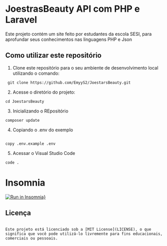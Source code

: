 # JoestrasBeauty API com PHP e Laravel

Este projeto contém um site feito por estudantes da escola SESI, para aprofundar seus conhecimentos nas linguagens PHP e Json

## Como utilizar este repositório

1. Clone este repositório para o seu ambiente de desenvolvimento local utilizando o comando:
```
 git clone https://github.com/EmyyS2/JoestarsBeauty.git
```
2. Acesse o diretório do projeto:
```
cd JoestarsBeauty
```

3. Inicializando o REpositório
```
composer update
```
4. Copiando o .env do exemplo
```

copy .env.example .env
```

5. Acessar o Visual Studio Code
```
code .
```

# Insomnia

[![Run in Insomnia}](https://insomnia.rest/images/run.svg)](https)


## Licença
```

Este projeto está licenciado sob a [MIT License](LICENSE), o que significa que você pode utilizá-lo livremente para fins educacionais, comerciais ou pessoais.